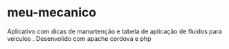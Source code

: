 # meu-mecanico
Aplicativo com dicas de manurtenção e tabela de aplicação de fluidos para veiculos . Desenvolido com apache cordova e php
